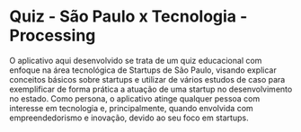 # Quiz - São Paulo x Tecnologia - Processing
O aplicativo aqui desenvolvido se trata de um quiz educacional com enfoque na área tecnológica de Startups de São Paulo, visando explicar conceitos básicos sobre startups e utilizar de vários estudos de caso para exemplificar de forma prática a atuação de uma startup no desenvolvimento no estado.
Como persona, o aplicativo atinge qualquer pessoa com interesse em tecnologia e, principalmente, quando envolvida com empreendedorismo e inovação, devido ao seu foco em startups.